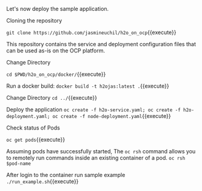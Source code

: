 

Let's now deploy the sample application.

Cloning the repository

`git clone https://github.com/jasmineuchil/h2o_on_ocp`{{execute}}

This repository contains the service and deployment configuration files that can be used as-is on the OCP platform.

Change Directory

`cd $PWD/h2o_on_ocp/docker/`{{execute}}

Run a docker build:
 `docker build -t h2ojas:latest .`{{execute}}

Change Directory
`cd ../`{{execute}}

Deploy the application
`oc create -f h2o-service.yaml; oc create -f h2o-deployment.yaml; oc create -f node-deployment.yaml`{{execute}}

Check status of Pods

`oc get pods`{{execute}}

Assuming pods have successfully started,
The `oc rsh` command allows you to remotely run commands inside an existing container of a pod.
 `oc rsh $pod-name`

After login to the container run sample example
`./run_example.sh`{{execute}}
